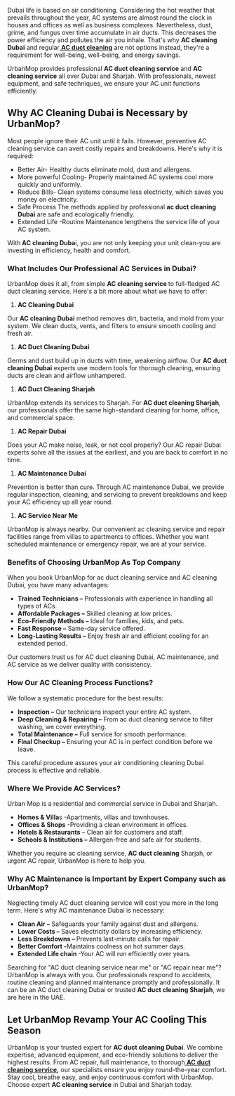 <p><span style="font-weight: 400;">Dubai life is based on air conditioning. Considering the hot weather that prevails throughout the year, AC systems are almost round the clock in houses and offices as well as business complexes. Nevertheless, dust, grime, and fungus over time accumulate in air ducts. This decreases the power efficiency and pollutes the air you inhale. That's why </span><strong>AC cleaning Dubai</strong><span style="font-weight: 400;"> and regular</span><a href="https://www.urbanmop.com/service/details/ac-cleaning-service"><span style="font-weight: 400;"> </span><strong>AC duct cleaning</strong></a><span style="font-weight: 400;"> are not options instead, they're a requirement for well-being, well-being, and energy savings.</span></p>
<p><span style="font-weight: 400;">UrbanMop provides professional </span><strong>AC duct cleaning service</strong><span style="font-weight: 400;"> and </span><strong>AC cleaning service</strong><span style="font-weight: 400;"> all over Dubai and Sharjah. With professionals, newest equipment, and safe techniques, we ensure your AC unit functions efficiently.</span></p>
<h2><strong>Why AC Cleaning Dubai is Necessary by UrbanMop?</strong></h2>
<p><span style="font-weight: 400;">Most people ignore their AC unit until it fails. However, preventive AC cleaning service can avert costly repairs and breakdowns. Here's why it is required:</span></p>
<ul>
<li style="font-weight: 400;" aria-level="1"><span style="font-weight: 400;">Better Air- Healthy ducts eliminate mold, dust and allergens.</span></li>
<li style="font-weight: 400;" aria-level="1"><span style="font-weight: 400;">More powerful Cooling- Properly maintained AC systems cool more quickly and uniformly.</span></li>
<li style="font-weight: 400;" aria-level="1"><span style="font-weight: 400;">Reduce Bills- Clean systems consume less electricity, which saves you money on electricity.</span></li>
<li style="font-weight: 400;" aria-level="1"><span style="font-weight: 400;">Safe Process The methods applied by professional </span><strong>ac duct cleaning Dubai</strong><span style="font-weight: 400;"> are safe and ecologically friendly.</span></li>
<li style="font-weight: 400;" aria-level="1"><span style="font-weight: 400;">Extended Life -Routine Maintenance lengthens the service life of your AC system.</span></li>
</ul>
<p><span style="font-weight: 400;">With</span><strong> AC cleaning Duba</strong><span style="font-weight: 400;">i, you are not only keeping your unit clean-you are investing in efficiency, health and comfort.</span></p>
<h3><strong>What Includes Our Professional AC Services in Dubai?</strong></h3>
<p><span style="font-weight: 400;">UrbanMop does it all, from simple </span><strong>AC cleaning service​ </strong><span style="font-weight: 400;">to full-fledged AC duct cleaning service. Here's a bit more about what we have to offer:</span></p>
<ol>
<li style="font-weight: 400;" aria-level="1"><strong>AC Cleaning Dubai</strong></li>
</ol>
<p><span style="font-weight: 400;">Our </span><strong>AC cleaning Dubai</strong><span style="font-weight: 400;"> method removes dirt, bacteria, and mold from your system. We clean ducts, vents, and filters to ensure smooth cooling and fresh air.</span></p>
<ol>
<li style="font-weight: 400;" aria-level="1"><strong>AC Duct Cleaning Dubai</strong></li>
</ol>
<p><span style="font-weight: 400;">Germs and dust build up in ducts with time, weakening airflow. Our </span><strong>AC duct cleaning Dubai</strong><span style="font-weight: 400;"> experts use modern tools for thorough cleaning, ensuring ducts are clean and airflow unhampered.</span></p>
<ol>
<li style="font-weight: 400;" aria-level="1"><strong>AC Duct Cleaning Sharjah</strong></li>
</ol>
<p><span style="font-weight: 400;">UrbanMop extends its services to Sharjah. For </span><strong>AC duct cleaning Sharjah</strong><span style="font-weight: 400;">, our professionals offer the same high-standard cleaning for home, office, and commercial space.</span></p>
<ol>
<li style="font-weight: 400;" aria-level="1"><strong>AC Repair Dubai</strong></li>
</ol>
<p><span style="font-weight: 400;">Does your AC make noise, leak, or not cool properly? Our AC repair Dubai experts solve all the issues at the earliest, and you are back to comfort in no time.</span></p>
<ol>
<li style="font-weight: 400;" aria-level="1"><strong>AC Maintenance Dubai</strong></li>
</ol>
<p><span style="font-weight: 400;">Prevention is better than cure. Through AC maintenance Dubai, we provide regular inspection, cleaning, and servicing to prevent breakdowns and keep your AC efficiency up all year round.</span></p>
<ol>
<li style="font-weight: 400;" aria-level="1"><strong>AC Service Near Me</strong></li>
</ol>
<p><span style="font-weight: 400;">UrbanMop is always nearby. Our convenient ac cleaning service and repair facilities range from villas to apartments to offices. Whether you want scheduled maintenance or emergency repair, we are at your service.</span></p>
<h3><strong>Benefits of Choosing UrbanMop As Top Company</strong></h3>
<p><span style="font-weight: 400;">When you book UrbanMop for ac duct cleaning service and AC cleaning Dubai, you have many advantages:</span></p>
<ul>
<li style="font-weight: 400;" aria-level="1"><strong>Trained Technicians –</strong><span style="font-weight: 400;"> Professionals with experience in handling all types of ACs.</span></li>
<li style="font-weight: 400;" aria-level="1"><strong>Affordable Packages –</strong><span style="font-weight: 400;"> Skilled cleaning at low prices.</span></li>
<li style="font-weight: 400;" aria-level="1"><strong>Eco-Friendly Methods –</strong><span style="font-weight: 400;"> Ideal for families, kids, and pets.</span></li>
<li style="font-weight: 400;" aria-level="1"><strong>Fast Response –</strong><span style="font-weight: 400;"> Same-day service offered.</span></li>
<li style="font-weight: 400;" aria-level="1"><strong>Long-Lasting Results –</strong><span style="font-weight: 400;"> Enjoy fresh air and efficient cooling for an extended period.</span></li>
</ul>
<p><span style="font-weight: 400;">Our customers trust us for AC duct cleaning Dubai, AC maintenance, and AC service as we deliver quality with consistency.</span></p>
<h3><strong>How Our AC Cleaning Process Functions?</strong></h3>
<p><span style="font-weight: 400;">We follow a systematic procedure for the best results:</span></p>
<ul>
<li style="font-weight: 400;" aria-level="1"><strong>Inspection –</strong><span style="font-weight: 400;"> Our technicians inspect your entire AC system.</span></li>
<li style="font-weight: 400;" aria-level="1"><strong>Deep Cleaning &amp; Repairing –</strong><span style="font-weight: 400;"> From ac duct cleaning service to filter washing, we cover everything.</span></li>
<li style="font-weight: 400;" aria-level="1"><strong>Total Maintenance –</strong><span style="font-weight: 400;"> Full service for smooth performance.</span></li>
<li style="font-weight: 400;" aria-level="1"><strong>Final Checkup –</strong><span style="font-weight: 400;"> Ensuring your AC is in perfect condition before we leave.</span></li>
</ul>
<p><span style="font-weight: 400;">This careful procedure assures your air conditioning cleaning Dubai process is effective and reliable.</span></p>
<h3><strong>Where We Provide AC Services?</strong></h3>
<p><span style="font-weight: 400;">Urban Mop is a residential and commercial service in Dubai and Sharjah.</span></p>
<ul>
<li style="font-weight: 400;" aria-level="1"><strong>Homes &amp; Villa</strong><span style="font-weight: 400;">s -Apartments, villas and townhouses.</span></li>
<li style="font-weight: 400;" aria-level="1"><strong>Offices &amp; Shops</strong><span style="font-weight: 400;"> -Providing a clean environment in offices.</span></li>
<li style="font-weight: 400;" aria-level="1"><strong>Hotels &amp; Restaurants</strong><span style="font-weight: 400;"> – Clean air for customers and staff.</span></li>
<li style="font-weight: 400;" aria-level="1"><strong>Schools &amp; Institutions –</strong><span style="font-weight: 400;"> Allergen-free and safe air for students.</span></li>
</ul>
<p><span style="font-weight: 400;">Whether you require ac cleaning service, </span><strong>AC duct cleaning</strong><span style="font-weight: 400;"> Sharjah, or urgent AC repair, UrbanMop is here to help you.</span></p>
<h3><strong>Why AC Maintenance is Important by Expert Company such as UrbanMop?</strong></h3>
<p><span style="font-weight: 400;">Neglecting timely AC duct cleaning service will cost you more in the long term. Here's why AC maintenance Dubai is necessary:</span></p>
<ul>
<li style="font-weight: 400;" aria-level="1"><strong>Clean Air –</strong><span style="font-weight: 400;"> Safeguards your family against dust and allergens.</span></li>
<li style="font-weight: 400;" aria-level="1"><strong>Lower Costs –</strong><span style="font-weight: 400;"> Saves electricity dollars by increasing efficiency.</span></li>
<li style="font-weight: 400;" aria-level="1"><strong>Less Breakdowns – </strong><span style="font-weight: 400;">Prevents last-minute calls for repair.</span></li>
<li style="font-weight: 400;" aria-level="1"><strong>Better Comfort -</strong><span style="font-weight: 400;">Maintains coolness on hot summer days.</span></li>
<li style="font-weight: 400;" aria-level="1"><strong>Extended Life chain </strong><span style="font-weight: 400;">-Your AC will run efficiently over years.</span></li>
</ul>
<p><span style="font-weight: 400;">Searching for "AC duct cleaning service near me" or "AC repair near me"? UrbanMop is always with you. Our professionals respond to accidents, routine cleaning and planned maintenance promptly and professionally. It can be an AC duct cleaning Dubai or trusted </span><strong>AC duct cleaning Sharjah</strong><span style="font-weight: 400;">, we are here in the UAE.</span></p>
<h2><strong>Let UrbanMop Revamp Your AC Cooling This Season</strong></h2>
<p><span style="font-weight: 400;">UrbanMop is your trusted expert for </span><strong>AC duct cleaning Dubai</strong><span style="font-weight: 400;">. We combine expertise, advanced equipment, and eco-friendly solutions to deliver the highest results. From AC repair, full maintenance, to thorough</span><a href="https://www.urbanmop.com/service/details/ac-cleaning-service"><span style="font-weight: 400;"> </span><strong>AC duct cleaning service</strong></a><strong>,</strong><span style="font-weight: 400;"> our specialists ensure you enjoy round-the-year comfort. Stay cool, breathe easy, and enjoy continuous comfort with UrbanMop. Choose expert </span><strong>AC cleaning service</strong><span style="font-weight: 400;"> in Dubai and Sharjah today.</span></p>
<p> </p>
